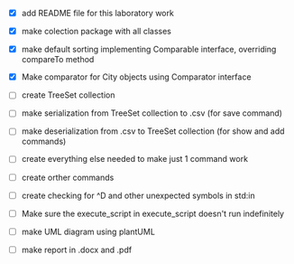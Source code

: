 - [x] add README file for this laboratory work
- [x] make colection package with all classes
- [x] make default sorting implementing Comparable interface, overriding compareTo method
- [x] Make comparator for City objects using Comparator interface
- [ ] create TreeSet collection
- [ ] make serialization from TreeSet collection to .csv (for save command)
- [ ] make deserialization from .csv to TreeSet collection (for show and add commands)
- [ ] create everything else needed to make just 1 command work
- [ ] create orther commands 
- [ ] create checking for ^D and other unexpected symbols in std:in
- [ ] Make sure the  execute_script in execute_script doesn't run indefinitely
- [ ] make UML diagram using plantUML
- [ ] make report in .docx and .pdf



